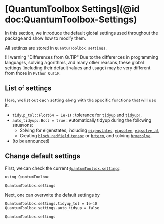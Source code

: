 # [QuantumToolbox Settings](@id doc:QuantumToolbox-Settings)

In this section, we introduce the default global settings used throughout the package and show how to modify them.

All settings are stored in [`QuantumToolbox.settings`](@ref).

!!! warning "Differences from QuTiP"
    Due to the differences in programming languages, solving algorithms, and many other reasons, these global settings (including their default values and usage) may be very different from those in `Python QuTiP`.

## List of settings

Here, we list out each setting along with the specific functions that will use it.

- `tidyup_tol::Float64 = 1e-14` : tolerance for [`tidyup`](@ref) and [`tidyup!`](@ref).
- `auto_tidyup::Bool = true` : Automatically tidyup during the following situations:
    * Solving for eigenstates, including [`eigenstates`](@ref), [`eigsolve`](@ref), [`eigsolve_al`](@ref)
    * Creating [`bloch_redfield_tensor`](@ref) or [`brterm`](@ref), and solving [`brmesolve`](@ref).
- (to be announced)

## Change default settings

First, we can check the current [`QuantumToolbox.settings`](@ref):

```@example settings
using QuantumToolbox

QuantumToolbox.settings
```

Next, one can overwrite the default settings by

```@example settings
QuantumToolbox.settings.tidyup_tol = 1e-10
QuantumToolbox.settings.auto_tidyup = false

QuantumToolbox.settings
```